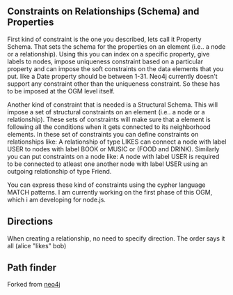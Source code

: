 ## Constraints on Relationships (Schema) and Properties
First kind of constraint is the one you described, lets call it Property Schema. That sets the schema for the properties on an element (i.e.. a node or a relationship). Using this you can index on a specific property, give labels to nodes, impose uniqueness constraint based on a particular property and can impose the soft constraints on the data elements that you put. like a Date property should be between 1-31. Neo4j currently doesn't support any constraint other than the uniqueness constraint. So these has to be imposed at the OGM level itself.

Another kind of constraint that is needed is a Structural Schema. This will impose a set of structural constraints on an element (i.e.. a node or a relationship). These sets of constraints will make sure that a element is following all the conditions when it gets connected to its neighborhood elements. In these set of constraints you can define constraints on relationships like: A relationship of type LIKES can connect a node with label USER to nodes with label BOOK or MUSIC or (FOOD and DRINK). Similarly you can put constraints on a node like: A node with label USER is required to be connected to atleast one another node with label USER using an outgoing relationship of type Friend.

You can express these kind of constraints using the cypher language MATCH patterns. I am currently working on the first phase of this OGM, which i am developing for node.js.

## Directions
When creating a relationship, no need to specify direction. The order says it all (alice "likes" bob)

## Path finder
Forked from [neo4j](https://github.com/jadell/neo4jphp/wiki/Paths)